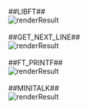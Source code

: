 ##LIBFT##<br>
![renderResult](https://github.com/omer0909/ecole_42/blob/master/files/result_125.png)
<br><br>
##GET_NEXT_LINE##<br>
![renderResult](https://github.com/omer0909/ecole_42/blob/master/files/result_125.png)
<br><br>
##FT_PRINTF##<br>
![renderResult](https://github.com/omer0909/ecole_42/blob/master/files/result_101.png)
<br><br>
##MINITALK##<br>
![renderResult](https://github.com/omer0909/ecole_42/blob/master/files/result_125.png)